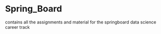 # Spring_Board
contains all the assignments and material for the springboard data science career track 
